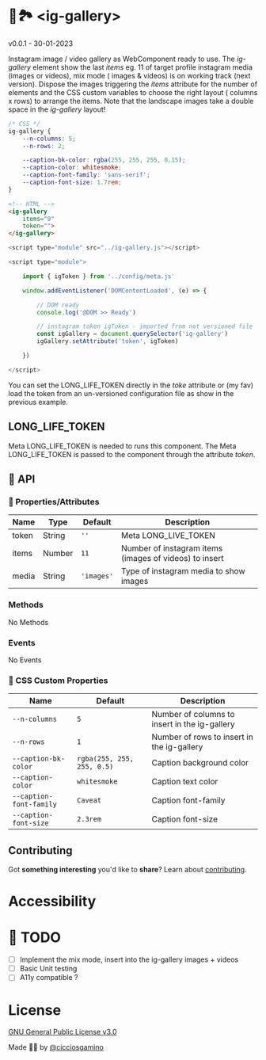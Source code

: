 # 🌠🏞 \<ig-gallery\>

v0.0.1 - 30-01-2023

Instagram image / video gallery as WebComponent ready to use. The *ig-gallery* element show the last *items* eg. 11 of target profile instagram media (images or videos), mix mode ( images & videos) is on working track (next version). Dispose the images triggering the *items* attribute for the number of elements and the CSS custom variables to choose the right layout ( columns x rows) to arrange the items. Note that the landscape images take a double space in the *ig-gallery* layout!

```css
/* CSS */
ig-gallery {
    --n-columns: 5;
    --n-rows: 2;

    --caption-bk-color: rgba(255, 255, 255, 0.15);
    --caption-color: whitesmoke;
    --caption-font-family: 'sans-serif';
    --caption-font-size: 1.7rem;
}
```

```html
<!-- HTML -->
<ig-gallery
    items="9"
    token="">
</ig-gallery>
```

```javascript
<script type="module" src="../ig-gallery.js"></script>

<script type="module">

    import { igToken } from '../config/meta.js'

    window.addEventListener('DOMContentLoaded', (e) => {

        // DOM ready
        console.log('@DOM >> Ready')

        // instagram token igToken - imported from not versioned file
        const igGallery = document.querySelector('ig-gallery')
        igGallery.setAttribute('token', igToken)

    })

</script>
```

You can set the LONG_LIFE_TOKEN directly in the *toke* attribute or (my fav) load the token from an un-versioned configuration file as show in the previous example.

## LONG_LIFE_TOKEN
Meta LONG_LIFE_TOKEN is needed to runs this component. The Meta LONG_LIFE_TOKEN is passed to the component through the attribute *token*.

## 🐝 API

### 📒 Properties/Attributes

| Name | Type | Default | Description
| ------------- | ------------- | ---------- | ----------------------------------------
| token         | String | `''` | Meta LONG_LIVE_TOKEN
| items         | Number | `11` | Number of instagram items (images of videos) to insert
| media         | String | `'images'` | Type of instagram media to show images | videos

### Methods

No Methods

### Events

No Events

### 🧁 CSS Custom Properties

| Name | Default | Description
| --------------- | ------- | ----------------------------------------------
| `--n-columns`   | `5`     | Number of columns to insert in the ig-gallery
| `--n-rows`      | `1`     | Number of rows to insert in the ig-gallery
| `--caption-bk-color`      | `rgba(255, 255, 255, 0.5)` | Caption background color
| `--caption-color`         | `whitesmoke` | Caption text color
| `--caption-font-family`   | `Caveat` | Caption font-family
| `--caption-font-size`     | `2.3rem` | Caption font-size


## Contributing

Got **something interesting** you'd like to **share**? Learn about [contributing](https://github.com/CICCIOSGAMINO/init/blob/master/CONTRIBUTING.md).

# Accessibility

# 🔧 TODO
- [ ] Implement the mix mode, insert into the ig-gallery images + videos
- [ ] Basic Unit testing
- [ ] A11y compatible ?

# License
[GNU General Public License v3.0](https://github.com/CICCIOSGAMINO/init/blob/master/LICENSE)

Made 🧑‍💻 by [@cicciosgamino](https://cicciosgamino.web.app)